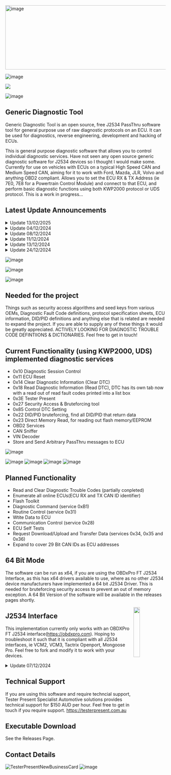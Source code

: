 <a href="https://testerpresent.com.au/">
<img width="1326" height="201" alt="image" src="https://github.com/user-attachments/assets/d6519415-9430-4fa9-aedf-41249296c096" />
</a>




![image](https://github.com/user-attachments/assets/7932d065-f401-461b-b10f-054ac3428bf2)


<a href="https://testerpresent.com.au/"><img src="https://img.shields.io/badge/Tester Present Specialist Automotive Solutions -Open Source Projects- blue" /></a>


![image](https://user-images.githubusercontent.com/57064943/163714778-8598c24a-6ae2-49f6-ba4c-42de94dfa025.png)


## Generic Diagnostic Tool
Generic Diagnostic Tool is an open source, free J2534 PassThru software tool for general purpose use of raw diagnostic protocols on an ECU. It can be used for diagnostics, reverse engineering, development and hacking of ECUs.

This is general purpose diagnostic software that allows you to control individual diagnostic services. Have not seen any open source generic diagnostic software for J2534 devices so I thought I would make some. Currently for use on vehicles with ECUs on a typical High Speed CAN and Medium Speed CAN, aiming for it to work with Ford, Mazda, JLR, Volvo and anything OBD2 compliant. Allows you to set the ECU RX & TX Address (ie 7E0, 7E8 for a Powertrain Control Module) and connect to that ECU, and perform basic diagnostic functions using both KWP2000 protocol or UDS protocol. This is a work in progress... 

## Latest Update Announcements
<details >
<summary>Update 13/02/2025</summary>
<br>
Have uploaded the current code base as it is, and released the latest version in the releases tab. Still lots of bugs around the place, and many features yet to be implemented, but progress is progress!
</details>

<details >
<summary>Update 04/12/2024</summary>
<br>
Scaling and Resolution issue has been fixed. Added more to Security Access & DMR Tabs, CAN Sniffer should be working now, VIN grabber and decoder should be working, OBD2 should be working. Tested with an OBDXPro FT and a Ford VCM2, other interfaces should work now as well, this has come at the cost of having MidSpeed CAN access for the time being.   
</details>
<details>
<summary>Update 08/12/2024</summary>  
<br>
Diagnostic Fault Codes can now be read out in their own tab, codes can be read and cleared. No Definitions as of yet.  
</details>
<details>
<summary>Update 11/12/2024</summary>
<br>
Added another 400 secret keys to the bruteforcer, taken from JLR SDD and thanks to https://github.com/smartgauges/exml so now the Bruteforcer will be able to unlock JLR ECUs up until 2016. Also adeed PSA Security Access Algo.
</details>

<details>
<summary>Update 13/12/2024</summary>
<br>
Started work on a nicely formatted DTC table to replace the single listBox currently being used to display DTC, as well as fully parsing out each fault code to display the type, sub type and definition of each DTC in the table. Collected various definitions and dictionaries with a view to creating a mega DTC definition dictionary that can cover all bases.  
</details>
  
<details>
<summary>Update 24/12/2024</summary>
<br>
Started the code to use 29 BIT CAN Identifiers for the ECU RX and TX Address.  
</details>
  
![image](https://github.com/user-attachments/assets/f25639d4-8942-4e41-bc26-7130dd33a0fb)

![image](https://github.com/user-attachments/assets/375d5be0-9f75-4e11-b00e-bbe185f020af)

![image](https://github.com/user-attachments/assets/6de3e637-a58b-4a6d-ad4c-553c123e2361)





## Needed for the project
Things such as security access algorithms and seed keys from various OEMs, Diagnostic Fault Code definitions, protocol specification sheets, ECU information, DID/PID definitions and anything else that is related are needed to expand the project. If you are able to supply any of these things it would be greatly appreciated. ACTIVELY LOOKING FOR DIAGNOSTIC TROUBLE CODE DEFINTIIONS & DICTIONARIES. Feel free to get in touch!


## Current Functionality (using KWP2000, UDS) implemented diagnostic services
- 0x10 Diagnostic Session Control
- 0x11 ECU Reset
- 0x14 Clear Diagnostic Information (Clear DTC)
- 0x18 Read Diagnostic Information (Read DTC), DTC has its own tab now with a read out of read fault codes printed into a list box
- 0x3E Tester Present
- 0x27 Security Access & Bruteforcing tool
- 0x85 Control DTC Setting
- 0x22 DID/PID bruteforcing, find all DID/PID that return data
- 0x23 Direct Memory Read, for reading out flash memory/EEPROM
- OBD2 Services
- CAN Sniffer
- VIN Decoder
- Store and Send Arbitrary PassThru messages to ECU

![image](https://github.com/user-attachments/assets/586e7fbf-9265-4dab-b46c-9ff85fc407cb)

    

![image](https://github.com/user-attachments/assets/c43cbd55-5c05-4653-8ea9-c111af294497)
![image](https://github.com/user-attachments/assets/d1ea71cb-21b5-47fb-aeef-4032bd605bdb)
![image](https://github.com/user-attachments/assets/ba8fb23b-3de2-4275-933c-e7bffbb3df7b)
![image](https://github.com/user-attachments/assets/1543b81b-6b83-4c1a-8391-e8cda4de3e17)





## Planned Functionality 

- Read and Clear Diagnostic Trouble Codes (partially conpleted)
- Enumerate all online ECUs(ECU RX and TX CAN ID identifier)
- Flash Toolkit
- Diagnostic Command (service 0xB1)
- Routine Control (service 0x31)
- Wtite Data to ECU
- Communication Control (service 0x28)
- ECU Self Tests
- Request Download/Upload and Transfer Data (services 0x34, 0x35 and 0x36)
- Expand to cover 29 Bit CAN IDs as ECU addresses

## 64 Bit Mode
The software can be run as x64, if you are using the OBDxPro FT J2534 Interface, as this has x64 drivers available to use, where as no other J2534 device manufacturers have implemented a 64 bit J2534 Driver. This is needed for bruteforcing security access to prevent an out of memory exception. A 64 Bit Version of the software will be available in the releases pages shortly.

<img align="right" src="https://testerpresent.com.au/wp-content/uploads/2024/03/EDR@2x-1.png" height="20%" width="20%"/>

## J2534 Interface
This implementation currently only works with an OBDXPro FT J2534 interface(https://obdxpro.com). Hoping to troubleshoot it such that it is compliant with all J2534 interfaces, ie VCM2, VCM3, Tactrix Openport, Mongoose Pro. Feel free to fork and modify it to work with your devices.

<details>
<summary>Update 07/12/2024</summary>
<br>
Minor modifications to the J2534 code have proven successful and I have tested the software with a Ford VCM2, Tactrix Openport and Mongoose Pro successfully. Still have to look into using PassThruIoctl for connecting to MidSpeed CANbuses. Looking for more interfaces to be tested.  
</details>

## Technical Support
If you are using this software and require techncial support, Tester Present Specialist Automotive solutions provides technical support for $150 AUD per hour. Feel free to get in touch if you require support. https://testerpresent.com.au

## Executable Download
See the Releases Page.

## Contact Details

![TesterPresentNewBusinessCard](https://github.com/user-attachments/assets/e02fb18b-9eef-4764-a2be-81e060dc8bb3)
![image](https://user-images.githubusercontent.com/57064943/163714778-8598c24a-6ae2-49f6-ba4c-42de94dfa025.png)
